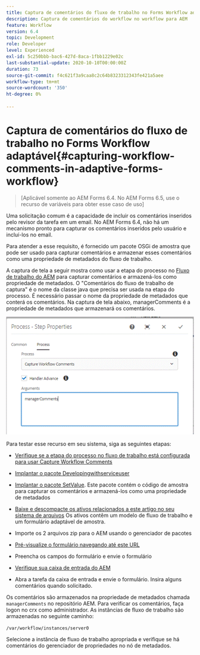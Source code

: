 ```yaml
---
title: Captura de comentários do fluxo de trabalho no Forms Workflow adaptável
description: Captura de comentários do workflow no workflow para AEM
feature: Workflow
version: 6.4
topic: Development
role: Developer
level: Experienced
exl-id: 5c250bbb-bac6-427d-8aca-1fbb1229e02c
last-substantial-update: 2020-10-10T00:00:00Z
duration: 73
source-git-commit: f4c621f3a9caa8c2c64b8323312343fe421a5aee
workflow-type: tm+mt
source-wordcount: '350'
ht-degree: 0%

---
```


# Captura de comentários do fluxo de trabalho no Forms Workflow adaptável{#capturing-workflow-comments-in-adaptive-forms-workflow}

>[Aplicável somente ao AEM Forms 6.4. No AEM Forms 6.5, use o recurso de variáveis para obter esse caso de uso]

Uma solicitação comum é a capacidade de incluir os comentários inseridos pelo revisor da tarefa em um email. No AEM Forms 6.4, não há um mecanismo pronto para capturar os comentários inseridos pelo usuário e incluí-los no email.

Para atender a esse requisito, é fornecido um pacote OSGi de amostra que pode ser usado para capturar comentários e armazenar esses comentários como uma propriedade de metadados do fluxo de trabalho.

A captura de tela a seguir mostra como usar a etapa do processo no [Fluxo de trabalho do AEM](http://localhost:4502/editor.html/conf/global/settings/workflow/models/CaptureComments.html) para capturar comentários e armazená-los como propriedade de metadados. O &quot;Comentários do fluxo de trabalho de captura&quot; é o nome da classe java que precisa ser usada na etapa do processo. É necessário passar o nome da propriedade de metadados que conterá os comentários. Na captura de tela abaixo, managerComments é a propriedade de metadados que armazenará os comentários.

![comentáriosdo fluxo de trabalho1](assets/workflowcomments1.gif)

Para testar esse recurso em seu sistema, siga as seguintes etapas:
* [Verifique se a etapa do processo no fluxo de trabalho está configurada para usar Capture Workflow Comments](http://localhost:4502/editor.html/conf/global/settings/workflow/models/CaptureComments.html)

* [Implantar o pacote Developingwithserviceuser](/help/forms/assets/common-osgi-bundles/DevelopingWithServiceUser.jar)

* [Implantar o pacote SetValue](/help/forms/assets/common-osgi-bundles/SetValueApp.core-1.0-SNAPSHOT.jar). Este pacote contém o código de amostra para capturar os comentários e armazená-los como uma propriedade de metadados

* [Baixe e descompacte os ativos relacionados a este artigo no seu sistema de arquivos](assets/capturecomments.zip) Os ativos contêm um modelo de fluxo de trabalho e um formulário adaptável de amostra.

* Importe os 2 arquivos zip para o AEM usando o gerenciador de pacotes

* [Pré-visualize o formulário navegando até este URL](http://localhost:4502/content/dam/formsanddocuments/capturecomments/jcr:content?wcmmode=disabled)

* Preencha os campos do formulário e envie o formulário

* [Verifique sua caixa de entrada do AEM](http://localhost:4502/aem/inbox)

* Abra a tarefa da caixa de entrada e envie o formulário. Insira alguns comentários quando solicitado.

Os comentários são armazenados na propriedade de metadados chamada `managerComments` no repositório AEM. Para verificar os comentários, faça logon no crx como administrador. As instâncias de fluxo de trabalho são armazenadas no seguinte caminho:

`/var/workflow/instances/server0`

Selecione a instância de fluxo de trabalho apropriada e verifique se há comentários do gerenciador de propriedades no nó de metadados.
